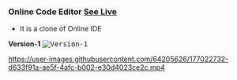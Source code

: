 ### Online Code Editor  [See Live](https://leetcode-ide.vercel.app/)

- It is a clone of Online IDE

**Version-1**
<kbd>![Version-1](https://user-images.githubusercontent.com/64205626/176822891-187fb3b9-f3b4-429f-ace7-2f937ac0f23d.png)</kbd>

https://user-images.githubusercontent.com/64205626/177022732-d633f91a-ae5f-4afc-b002-e30d4023ce2c.mp4
